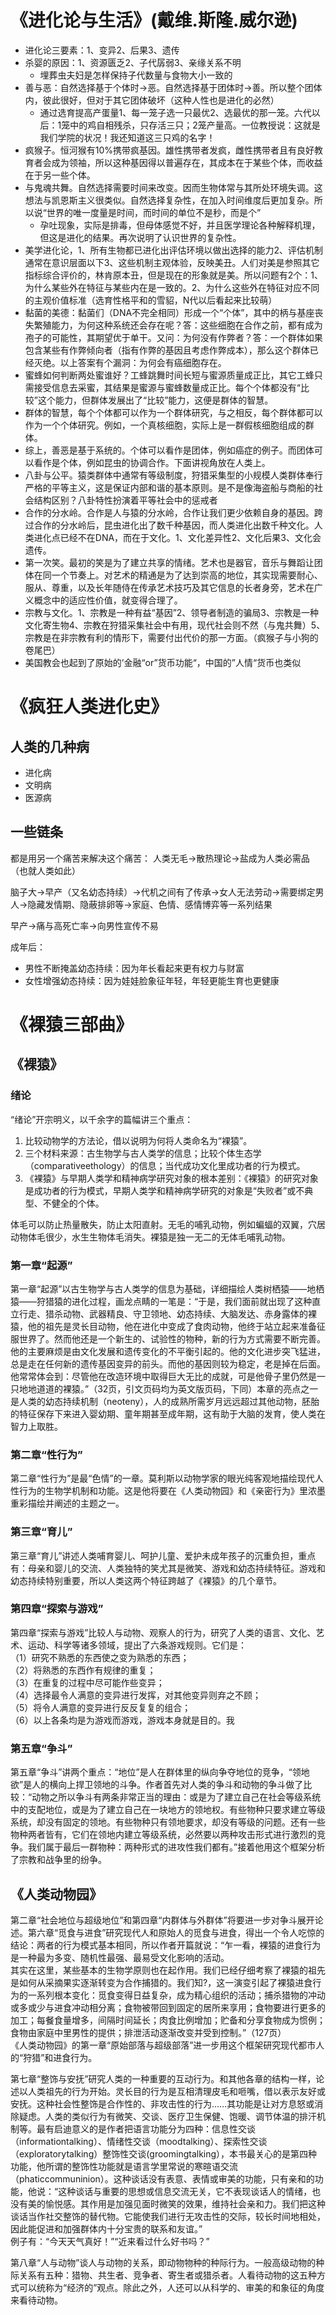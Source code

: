 # 《进化论与生活》(戴维.斯隆.威尔逊)
- 进化论三要素：1、变异2、后果3、遗传
- 杀婴的原因：1、资源匮乏2、子代孱弱3、亲缘关系不明
    - 埋葬虫夫妇是怎样保持子代数量与食物大小一致的
- 善与恶：自然选择基于个体时→恶。自然选择基于团体时→善。所以整个团体内，彼此很好，但对于其它团体破坏（这种人性也是进化的必然）
    - 通过选育提高产蛋量1、每一笼子选一只最优2、选最优的那一笼。六代以后：1笼中的鸡自相残杀，只存活三只；2笼产量高。一位教授说：这就是我们学院的状况！我还知道这三只鸡的名字！
- 疯猴子。恒河猴有10%携带疯基因。雄性携带者发疯，雌性携带者且有良好教育者会成为领袖，所以这种基因得以普遍存在，其成本在于某些个体，而收益在于另一些个体。
- 与鬼魂共舞。自然选择需要时间来改变。因而生物体常与其所处环境失调。这想法与凯恩斯主义很类似。自然选择复杂性，在加入时间维度后更加复杂。所以说“世界的唯一度量是时间，而时间的单位不是秒，而是个”
    - 孕吐现象，实际是排毒，但母体感觉不好，并且医学理论各种解释机理，但这是进化的结果。再次说明了认识世界的复杂性。
- 美学进化论，1、所有生物都已进化出评估环境以做出选择的能力2、评估机制通常在意识层面以下3、这些机制主观体验，反映美丑。人们对美是参照其它指标综合评价的，林肯原本丑，但是现在的形象就是美。所以问题有2个：1、为什么某些外在特征与某些内在是一致的。2、为什么这些外在特征对应不同的主观价值标准（选育性格平和的雪貂，N代以后看起来比较萌）
- 黏菌的美德：黏菌们（DNA不完全相同）形成一个“个体”，其中的柄与基座丧失繁殖能力，为何这种系统还会存在呢？答：这些细胞在合作之前，都有成为孢子的可能性，其期望优于单干。又问：为何没有作弊者？答：一个群体如果包含某些有作弊倾向者（指有作弊的基因且考虑作弊成本），那么这个群体已经灭绝。以上答案有个漏洞：为何会有癌细胞存在。
- 蜜蜂如何判断两处蜜谁好？工蜂跳舞时间长短与蜜源质量成正比，其它工蜂只需接受信息去采蜜，其结果是蜜源与蜜蜂数量成正比。每个个体都没有“比较”这个能力，但群体发展出了“比较”能力，这便是群体的智慧。
- 群体的智慧，每个个体都可以作为一个群体研究，与之相反，每个群体都可以作为一个个体研究。例如，一个真核细胞，实际上是一群假核细胞组成的群体。
- 综上，善恶是基于系统的。个体可以看作是团体，例如癌症的例子。而团体可以看作是个体，例如昆虫的协调合作。下面讲视角放在人类上。
- 八卦与公平。猿类群体中通常有等级制度，狩猎采集型的小规模人类群体奉行严格的平等主义，这是保证内部和谐的基本原则。是不是像海盗船与商船的社会结构区别？八卦特性扮演着平等社会中的惩戒者
- 合作的分水岭。合作是人与猿的分水岭，合作让我们更少依赖自身的基因。跨过合作的分水岭后，昆虫进化出了数千种基因，而人类进化出数千种文化。人类进化点已经不在DNA，而在于文化。1、文化差异性2、文化后果3、文化会遗传。
- 第一次笑。最初的笑是为了建立共享的情绪。艺术也是器官，音乐与舞蹈让团体在同一个节奏上。对艺术的精通是为了达到崇高的地位，其实现需要耐心、服从、尊重，以及长年随侍在传承艺术技巧及其它信息的长者身旁，艺术在广义概念中的适应性价值，就变得合理了。
- 宗教与文化。1、宗教是一种有益“基因”2、领导者制造的骗局3、宗教是一种文化寄生物4、宗教在狩猎采集社会中有用，现代社会则不然（与鬼共舞）5、宗教是在非宗教有利的情形下，需要付出代价的那一方面。（疯猴子与小狗的卷尾巴）
- 美国教会也起到了原始的’金融“or”货币功能“，中国的”人情“货币也类似

# 《疯狂人类进化史》
## 人类的几种病
- 进化病
- 文明病
- 医源病

## 一些链条
都是用另一个痛苦来解决这个痛苦：
人类无毛→散热理论→盐成为人类必需品（也就人类如此）

脑子大→早产（又名幼态持续）→代机之间有了传承→女人无法劳动→需要绑定男人→隐藏发情期、隐蔽排卵等→家庭、色情、感情博弈等一系列结果

早产→痛与高死亡率→向男性宣传不易

成年后：
- 男性不断掩盖幼态持续：因为年长看起来更有权力与财富
- 女性增强幼态持续：因为娃娃脸象征年轻，年轻更能生育也更健康


# 《裸猿三部曲》

## 《裸猿》
### 绪论
“绪论”开宗明义，以千余字的篇幅讲三个重点：
1. 比较动物学的方法论，借以说明为何将人类命名为“裸猿”。
2. 三个材料来源：古生物学与古人类学的信息；比较个体生态学（comparativeethology）的信息；当代成功文化里成功者的行为模式。
3. 《裸猿》与早期人类学和精神病学研究对象的根本差别：《裸猿》的研究对象是成功者的行为模式，早期人类学和精神病学研究的对象是“失败者”或不典型、不健全的个体。  


体毛可以防止热量散失，防止太阳直射。无毛的哺乳动物，例如蝙蝠的双翼，穴居动物体毛很少，水生生物体毛消失。裸猿是独一无二的无体毛哺乳动物。  


### 第一章“起源”
第一章“起源”以古生物学与古人类学的信息为基础，详细描绘人类树栖猿——地栖猿——狩猎猿的进化过程，画龙点睛的一笔是：“于是，我们面前就出现了这种直立行走、猎杀动物、武器精良、守卫领地、幼态持续、大脑发达、赤身露体的裸猿，他的祖先是灵长目动物，他在进化中变成了食肉动物，他终于站立起来准备征服世界了。然而他还是一个新生的、试验性的物种，新的行为方式需要不断完善。他的主要麻烦是由文化发展和遗传变化的不平衡引起的。他的文化进步突飞猛进，总是走在任何新的遗传基因变异的前头。而他的基因则较为稳定，老是掉在后面。他常常体会到：尽管他在改造环境中取得巨大无比的成就，可是他骨子里仍然是一只地地道道的裸猿。”（32页，引文页码均为英文版页码，下同）本章的亮点之一是人类的幼态持续机制（neoteny），人的成熟所需岁月远远超过其他动物，胚胎的特征保存下来进入婴幼期、童年期甚至成年期，这有助于大脑的发育，使人类在智力上取胜。  


### 第二章“性行为”
第二章“性行为”是最“色情”的一章。莫利斯以动物学家的眼光纯客观地描绘现代人性行为的生物学机制和功能。这是他将要在《人类动物园》和《亲密行为》里浓墨重彩描绘并阐述的主题之一。

### 第三章“育儿”
第三章“育儿”讲述人类哺育婴儿、呵护儿童、爱护未成年孩子的沉重负担，重点有：母亲和婴儿的交流、人类独特的笑尤其是微笑、游戏和幼态持续特征。游戏和幼态持续特别重要，所以人类这两个特征跨越了《裸猿》的几个章节。


### 第四章“探索与游戏”
第四章“探索与游戏”比较人与动物、观察人的行为，研究了人类的语言、文化、艺术、运动、科学等诸多领域，提出了六条游戏规则。它们是：  
（1）研究不熟悉的东西使之变为熟悉的东西；  
（2）将熟悉的东西作有规律的重复；  
（3）在重复的过程中尽可能作些变异；  
（4）选择最令人满意的变异进行发挥，对其他变异则弃之不顾；  
（5）将令人满意的变异进行反反复复的组合；  
（6）以上各条均是为游戏而游戏，游戏本身就是目的。我


### 第五章“争斗”
第五章“争斗”讲两个重点：“地位”是人在群体里的纵向争夺地位的竞争，“领地欲”是人的横向上捍卫领地的斗争。作者首先对人类的争斗和动物的争斗做了比较：“动物之所以争斗有两条非常正当的理由：或是为了建立自己在社会等级系统中的支配地位，或是为了建立自己在一块地方的领地权。有些物种只要求建立等级系统，却没有固定的领地。有些物种只有领地要求，却没有等级的问题。还有一些物种两者皆有，它们在领地内建立等级系统，必然要以两种攻击形式进行激烈的竞争。我们属于最后一群物种：两种形式的进攻性我们都有。”接着他用这个框架分析了宗教和战争里的纷争。


## 《人类动物园》
第二章“社会地位与超级地位”和第四章“内群体与外群体”将要进一步对争斗展开论述。第六章“觅食与进食”研究现代人和原始人的觅食与进食，得出一个令人吃惊的结论：两者的行为模式基本相同，所以作者开篇就说：“乍一看，裸猿的进食行为是一种最为多变、随机性最强、最易受文化影响的活动。  
其实在这里，某些基本的生物学原则也在起作用。我们已经仔细考察了裸猿的祖先是如何从采摘果实逐渐转变为合作捕猎的。我们知?，这一演变引起了裸猿进食行为的一系列根本变化：觅食变得日益复杂，成为精心组织的活动；捕杀猎物的冲动或多或少与进食冲动相分离；食物被带回到固定的居所来享用；食物要进行更多的加工；每餐食量增多，间隔时间延长；肉食比例增加；贮备和分享食物成为惯例；食物由家庭中里男性的提供；排泄活动逐渐改变并受到控制。”（127页）  
《人类动物园》的第一章“原始部落与超级部落”进一步用这个框架研究现代都市人的“狩猎”和进食行为。  


第七章“整饰与安抚”研究人类的一种重要的互动行为。和其他各章的结构一样，论述以人类祖先的行为开始。灵长目的行为是互相清理皮毛和咂嘴，借以表示友好或安抚。这种社会性整饰是合作性的、非攻击性的行为……其功能是让对方息怒或消除疑虑。人类的类似行为有微笑、交谈、医疗卫生保健、饱暖、调节体温的排汗机制等。最有启迪意义的是作者把语言功能分为四种：信息性交谈（informationtalking）、情绪性交谈（moodtalking）、探索性交谈（exploratorytalking）整饰性交谈(groomingtalking），本书最关心的是第四种功能，他所谓的整饰性功能就是语言学里常说的寒暄语交流（phaticcommuninion）。这种谈话没有表意、表情或审美的功能，只有亲和的功能，他说：“这种谈话与重要的思想或信息交流无关，它不表现谈话人的情绪，也没有美的愉悦感。其作用是加强见面时微笑的效果，维持社会亲和力。我们把这种谈话当作社交整饰的替代物。它能使我们进行无攻击性的交际，较长时间地相处，因此能促进和加强群体内十分宝贵的联系和友谊。”  
例子有：“今天天气真好！”“近来看过什么好书吗？”  


第八章“人与动物”谈人与动物的关系，即动物物种的种际行为。一般高级动物的种际关系有五种：猎物、共生者、竞争者、寄生者或猎杀者。人看待动物的这五种方式可以统称为“经济的”观点。除此之外，人还可以从科学的、审美的和象征的角度来看待动物。
